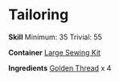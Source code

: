 <!-- TITLE: Goldsilk Swatch -->
<!-- SUBTITLE: A small swatch of fine goldsilk -->

# Tailoring
**Skill**
Minimum: 35
Trivial: 55

**Container**
[Large Sewing Kit](large-sewing-kit)

**Ingredients**
[Golden Thread](golden-thread) x 4